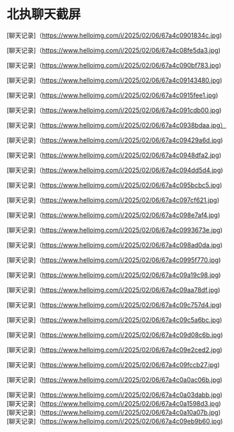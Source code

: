 # 北执聊天截屏


[聊天记录]（https://www.helloimg.com/i/2025/02/06/67a4c0901834c.jpg)

[聊天记录]（https://www.helloimg.com/i/2025/02/06/67a4c08fe5da3.jpg)

[聊天记录]（https://www.helloimg.com/i/2025/02/06/67a4c090bf783.jpg)

[聊天记录]（https://www.helloimg.com/i/2025/02/06/67a4c09143480.jpg)

[聊天记录]（https://www.helloimg.com/i/2025/02/06/67a4c0915fee1.jpg)

[聊天记录]（https://www.helloimg.com/i/2025/02/06/67a4c091cdb00.jpg)

[聊天记录]（https://www.helloimg.com/i/2025/02/06/67a4c0938bdaa.jpg）

[聊天记录]（https://www.helloimg.com/i/2025/02/06/67a4c09429a6d.jpg)


[聊天记录]（https://www.helloimg.com/i/2025/02/06/67a4c0948dfa2.jpg)

[聊天记录]（https://www.helloimg.com/i/2025/02/06/67a4c094dd5d4.jpg)

[聊天记录]（https://www.helloimg.com/i/2025/02/06/67a4c095bcbc5.jpg)

[聊天记录]（https://www.helloimg.com/i/2025/02/06/67a4c097cf621.jpg)

[聊天记录]（https://www.helloimg.com/i/2025/02/06/67a4c098e7af4.jpg)

[聊天记录]（https://www.helloimg.com/i/2025/02/06/67a4c0993673e.jpg)

[聊天记录]（https://www.helloimg.com/i/2025/02/06/67a4c098ad0da.jpg)

[聊天记录]（https://www.helloimg.com/i/2025/02/06/67a4c0995f770.jpg)

[聊天记录]（https://www.helloimg.com/i/2025/02/06/67a4c09a19c98.jpg)

[聊天记录]（https://www.helloimg.com/i/2025/02/06/67a4c09aa78df.jpg)

[聊天记录]（https://www.helloimg.com/i/2025/02/06/67a4c09c757d4.jpg)

[聊天记录]（https://www.helloimg.com/i/2025/02/06/67a4c09c5a6bc.jpg)

[聊天记录]（https://www.helloimg.com/i/2025/02/06/67a4c09d08c6b.jpg)

[聊天记录]（https://www.helloimg.com/i/2025/02/06/67a4c09e2ced2.jpg)

[聊天记录]（https://www.helloimg.com/i/2025/02/06/67a4c09fccb27.jpg)

[聊天记录]（https://www.helloimg.com/i/2025/02/06/67a4c0a0ac06b.jpg)

[聊天记录]（https://www.helloimg.com/i/2025/02/06/67a4c0a03dabb.jpg)
[聊天记录]（https://www.helloimg.com/i/2025/02/06/67a4c0a1598d3.jpg)
[聊天记录]（https://www.helloimg.com/i/2025/02/06/67a4c0a10a07b.jpg)
[聊天记录]（https://www.helloimg.com/i/2025/02/06/67a4c09eb9b60.jpg)
